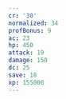 ```yaml
---
cr: '30'
normalized: 34
profBonus: 9
ac: 23
hp: 450
attack: 19
damage: 150
dc: 25
save: 18
xp: 155000
---
```


